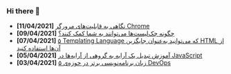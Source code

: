 ### Hi there 👋

<!-- posts -->
* **[11/04/2021]** [نگاهی به قابلیت‌های مرورگر Chrome](https://liara.ir/blog/%d9%86%da%af%d8%a7%d9%87%db%8c-%d8%a8%d9%87-%d8%ac%d8%af%db%8c%d8%af%d8%aa%d8%b1%db%8c%d9%86-%d9%82%d8%a7%d8%a8%d9%84%db%8c%d8%aa%e2%80%8c%d9%87%d8%a7%db%8c-%d9%85%d8%b1%d9%88%d8%b1%da%af%d8%b1-chrome/ "نگاهی به قابلیت‌های مرورگر Chrome")
* **[09/04/2021]** [چگونه چک‌لیست‌ها می‌توانند به شما کمک کنند؟](https://liara.ir/blog/%da%86%da%af%d9%88%d9%86%d9%87-%da%86%da%a9-%d9%84%db%8c%d8%b3%d8%aa%e2%80%8c%d9%87%d8%a7-%d9%85%db%8c%e2%80%8c%d8%aa%d9%88%d8%a7%d9%86%d9%86%d8%af-%d8%a8%d9%87-%d8%b4%d9%85%d8%a7-%da%a9%d9%85%da%a9/ "چگونه چک‌لیست‌ها می‌توانند به شما کمک کنند؟")
* **[07/04/2021]** [۵ Templating Language که می‌توانید به‌عنوان جایگزین HTML از آن‌‌ها استفاده کنید](https://liara.ir/blog/%db%b5-templating-language-%da%a9%d9%87-%d9%85%db%8c%e2%80%8c%d8%aa%d9%88%d8%a7%d9%86%db%8c%d8%af-%d8%a8%d9%87%e2%80%8c%d8%b9%d9%86%d9%88%d8%a7%d9%86-%d8%ac%d8%a7%db%8c%da%af%d8%b2%db%8c%d9%86-html/ "۵ Templating Language که می‌توانید به‌عنوان جایگزین HTML از آن‌‌ها استفاده کنید")
* **[05/04/2021]** [آموزش تبدیل یک آرایه به گروهی از آرایه‌ها در JavaScript](https://liara.ir/blog/%d8%a2%d9%85%d9%88%d8%b2%d8%b4-%d8%aa%d8%a8%d8%af%db%8c%d9%84-%db%8c%da%a9-%d8%a2%d8%b1%d8%a7%db%8c%d9%87-%d8%a8%d9%87-%da%af%d8%b1%d9%88%d9%87%db%8c-%d8%a7%d8%b2-%d8%a2%d8%b1%d8%a7%db%8c%d9%87/ "آموزش تبدیل یک آرایه به گروهی از آرایه‌ها در JavaScript")
* **[03/04/2021]** [۵ زبان برنامه‌نویسی برتر در حوزه‌ی DevOps](https://liara.ir/blog/%db%b5-%d8%b2%d8%a8%d8%a7%d9%86-%d8%a8%d8%b1%d9%86%d8%a7%d9%85%d9%87%e2%80%8c%d9%86%d9%88%db%8c%d8%b3%db%8c-%d8%a8%d8%b1%d8%aa%d8%b1-%d8%af%d8%b1-%d8%ad%d9%88%d8%b2%d9%87%e2%80%8c%db%8c-devops/ "۵ زبان برنامه‌نویسی برتر در حوزه‌ی DevOps")<!-- /posts -->
